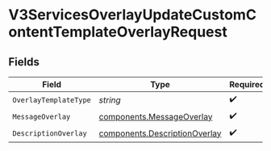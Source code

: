 # V3ServicesOverlayUpdateCustomContentTemplateOverlayRequest


## Fields

| Field                                                                          | Type                                                                           | Required                                                                       | Description                                                                    |
| ------------------------------------------------------------------------------ | ------------------------------------------------------------------------------ | ------------------------------------------------------------------------------ | ------------------------------------------------------------------------------ |
| `OverlayTemplateType`                                                          | *string*                                                                       | :heavy_check_mark:                                                             | N/A                                                                            |
| `MessageOverlay`                                                               | [components.MessageOverlay](../../models/components/messageoverlay.md)         | :heavy_check_mark:                                                             | N/A                                                                            |
| `DescriptionOverlay`                                                           | [components.DescriptionOverlay](../../models/components/descriptionoverlay.md) | :heavy_check_mark:                                                             | N/A                                                                            |